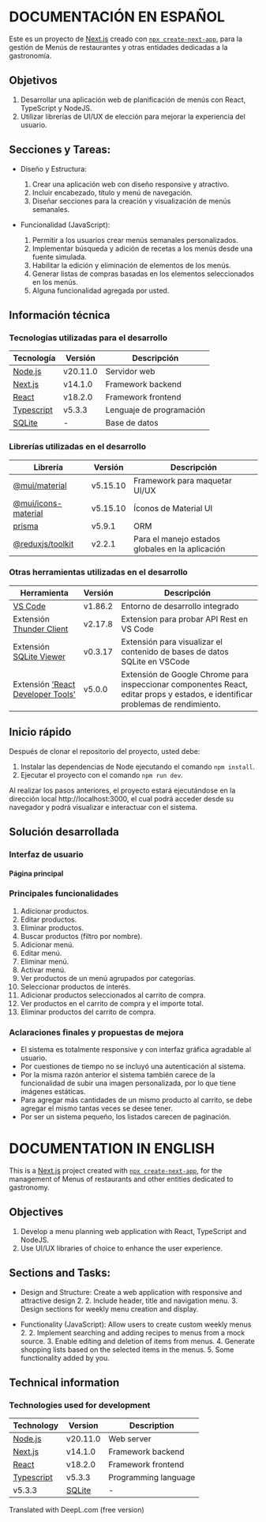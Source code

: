 # DOCUMENTACIÓN EN ESPAÑOL
Este es un proyecto de [Next.js](https://nextjs.org/) creado con [`npx create-next-app`](https://github.com/vercel/next.js/tree/canary/packages/create-next-app), para la gestión de Menús de restaurantes y otras entidades dedicadas a la gastronomía.

## Objetivos
1. Desarrollar una aplicación web de planificación de menús con React, TypeScript
y NodeJS.
2. Utilizar librerías de UI/UX de elección para mejorar la experiencia del usuario.

## Secciones y Tareas:
- Diseño y Estructura:
    1. Crear una aplicación web con diseño responsive y atractivo.
    2. Incluir encabezado, título y menú de navegación.
    3. Diseñar secciones para la creación y visualización de menús semanales.


- Funcionalidad (JavaScript):
    1. Permitir a los usuarios crear menús semanales personalizados.
    2. Implementar búsqueda y adición de recetas a los menús desde una fuente simulada.
    3. Habilitar la edición y eliminación de elementos de los menús.
    4. Generar listas de compras basadas en los elementos seleccionados en los menús.
    5. Alguna funcionalidad agregada por usted.

## Información técnica
### Tecnologías utilizadas para el desarrollo
|Tecnología|Versión|Descripción|
|-|-|-|
|[Node.js](https://nodejs.org/)|v20.11.0|Servidor web|
|[Next.js](https://nextjs.org/)|v14.1.0|Framework backend|
|[React](https://react.dev/)|v18.2.0|Framework frontend|
|[Typescript](typescript)|v5.3.3|Lenguaje de programación|
|[SQLite](https://www.sqlite.org/)|-|Base de datos|

### Librerías utilizadas en el desarrollo
|Librería|Versión|Descripción|
|-|-|-|
|[@mui/material](https://mui.com/material-ui)|v5.15.10|Framework para maquetar UI/UX|
|[@mui/icons-material](https://mui.com/material-ui/getting-started/installation/#icons)|v5.15.10|Íconos de Material UI|
|[prisma](https://www.prisma.io/)|v5.9.1|ORM|
|[@reduxjs/toolkit](https://redux-toolkit.js.org/)|v2.2.1|Para el manejo estados globales en la aplicación|

### Otras herramientas utilizadas en el desarrollo
|Herramienta|Versión|Descripción|
|-|-|-|
|[VS Code](https://code.visualstudio.com/)|v1.86.2|Entorno de desarrollo integrado|
|Extensión [Thunder Client](https://marketplace.visualstudio.com/items?itemName=rangav.vscode-thunder-client)|v2.17.8|Extension para probar API Rest en VS Code|
|Extensión [SQLite Viewer](https://marketplace.visualstudio.com/items?itemName=qwtel.sqlite-viewer)|v0.3.17|Extensión para visualizar el contenido de bases de datos SQLite en VSCode|
|Extensión ['React Developer Tools'](https://chromewebstore.google.com/detail/react-developer-tools/fmkadmapgofadopljbjfkapdkoienihi?hl=en)|v5.0.0|Extensión de Google Chrome para inspeccionar componentes React, editar props y estados, e identificar problemas de rendimiento.|

## Inicio rápido
Después de clonar el repositorio del proyecto, usted debe:
1. Instalar las dependencias de Node ejecutando el comando `npm install`.
2. Ejecutar el proyecto con el comando `npm run dev`.

Al realizar los pasos anteriores, el proyecto estará ejecutándose en la dirección local http://localhost:3000, el cual podrá acceder desde su navegador y podrá visualizar e interactuar con el sistema.

## Solución desarrollada
### Interfaz de usuario
#### Página principal

### Principales funcionalidades
1. Adicionar productos.
2. Editar productos.
3. Eliminar productos.
4. Buscar productos (filtro por nombre).
5. Adicionar menú.
6. Editar menú.
7. Eliminar menú.
8. Activar menú.
9. Ver productos de un menú agrupados por categorías.
10. Seleccionar productos de interés.
11. Adicionar productos seleccionados al carrito de compra.
12. Ver productos en el carrito de compra y el importe total.
13. Eliminar productos del carrito de compra.


### Aclaraciones finales y propuestas de mejora
- El sistema es totalmente responsive y con interfaz gráfica agradable al usuario.
- Por cuestiones de tiempo no se incluyó una autenticación al sistema.
- Por la misma razón anterior el sistema también carece de la funcionalidad de subir una imagen personalizada, por lo que tiene imágenes estáticas.
- Para agregar más cantidades de un mismo producto al carrito, se debe agregar el mismo tantas veces se desee tener.
- Por ser un sistema pequeño, los listados carecen de paginación.

# DOCUMENTATION IN ENGLISH
This is a [Next.js](https://nextjs.org/) project created with [`npx create-next-app`](https://github.com/vercel/next.js/tree/canary/packages/create-next-app), for the management of Menus of restaurants and other entities dedicated to gastronomy.

## Objectives
1. Develop a menu planning web application with React, TypeScript and NodeJS.
2. Use UI/UX libraries of choice to enhance the user experience.

## Sections and Tasks:
- Design and Structure:
    Create a web application with responsive and attractive design 2.
    2. Include header, title and navigation menu.
    3. Design sections for weekly menu creation and display.


- Functionality (JavaScript):
    Allow users to create custom weekly menus 2.
    2. Implement searching and adding recipes to menus from a mock source.
    3. Enable editing and deletion of items from menus.
    4. Generate shopping lists based on the selected items in the menus.
    5. Some functionality added by you.

## Technical information
### Technologies used for development
|Technology|Version|Description|
|-|-|-|
|[Node.js](https://nodejs.org/)|v20.11.0|Web server|
|[Next.js](https://nextjs.org/)|v14.1.0|Framework backend|
|[React](https://react.dev/)|v18.2.0|Framework frontend|
|[Typescript](typescript)|v5.3.3|Programming language|
|v5.3.3|[SQLite](https://www.sqlite.org/)|-|Database|

Translated with DeepL.com (free version)